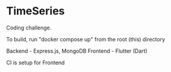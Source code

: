 # TimeSeries

Coding challenge.

To build, run "docker compose up" from the root (this) directory

Backend - Express.js, MongoDB
Frontend - Flutter (Dart)

CI is setup for Frontend

